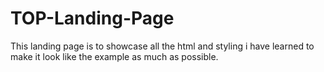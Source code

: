 # TOP-Landing-Page
This landing page is to showcase all the html and styling i have learned to make it look like the example as much as possible.
